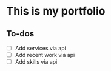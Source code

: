 # This is my portfolio
## To-dos
- [ ] Add services via api
- [ ] Add recent work via api
- [ ] Add skills via api
